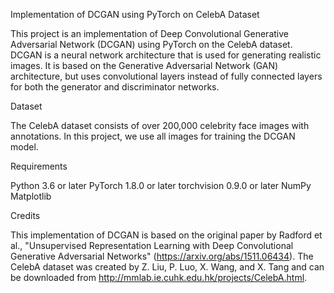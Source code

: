Implementation of DCGAN using PyTorch on CelebA Dataset

This project is an implementation of Deep Convolutional Generative Adversarial Network (DCGAN) using PyTorch on the CelebA dataset. DCGAN is a neural network architecture that is used for generating realistic images. It is based on the Generative Adversarial Network (GAN) architecture, but uses convolutional layers instead of fully connected layers for both the generator and discriminator networks.

Dataset

The CelebA dataset consists of over 200,000 celebrity face images with annotations. In this project, we use all  images for training the DCGAN model.

Requirements

Python 3.6 or later
PyTorch 1.8.0 or later
torchvision 0.9.0 or later
NumPy
Matplotlib

Credits

This implementation of DCGAN is based on the original paper by Radford et al., "Unsupervised Representation Learning with Deep Convolutional Generative Adversarial Networks" (https://arxiv.org/abs/1511.06434). The CelebA dataset was created by Z. Liu, P. Luo, X. Wang, and X. Tang and can be downloaded from http://mmlab.ie.cuhk.edu.hk/projects/CelebA.html.
